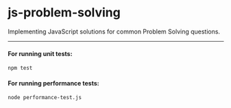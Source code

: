 # js-problem-solving
Implementing JavaScript solutions for common Problem Solving questions.

-----------

#### For running unit tests:
```
npm test
```

#### For running performance tests:
```
node performance-test.js
```
